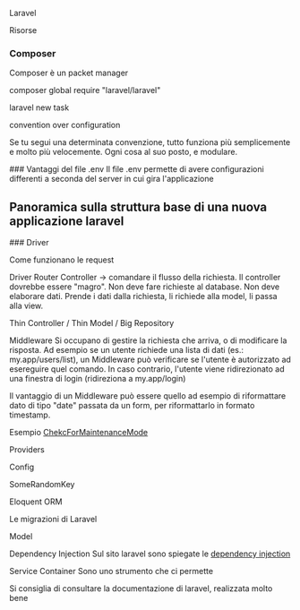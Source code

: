 
Laravel

Risorse 


### Composer
Composer è un packet manager

composer global require "laravel/laravel"

laravel new task


convention over configuration

Se tu segui una determinata convenzione, tutto funziona più semplicemente e molto più velocemente. Ogni cosa al suo posto, e modulare.

### Vantaggi del file .env
Il file .env permette di avere configurazioni differenti a seconda del server in cui gira l'applicazione


## Panoramica sulla struttura base di una nuova applicazione laravel


### Driver



Come funzionano le request

Driver
Router
Controller -> comandare il flusso della richiesta. Il controller dovrebbe essere "magro". Non deve fare richieste al database. Non deve elaborare dati. Prende i dati dalla richiesta, li richiede alla model, li passa alla view.

Thin Controller / Thin Model / Big Repository


Middleware
Si occupano di gestire la richiesta che arriva, o di modificare la risposta. Ad esempio se un utente richiede una lista di dati (es.: my.app/users/list), un Middleware può verificare se l'utente è autorizzato ad esereguire quel comando. In caso contrario, l'utente viene ridirezionato ad una finestra di login (ridireziona a my.app/login)

Il vantaggio di un Middleware può essere quello ad esempio di riformattare dato di tipo "date" passata da un form, per riformattarlo in formato timestamp.

Esempio [ChekcForMaintenanceMode](http://laravel.com/docs/5.1#maintenance-mode)

Providers

Config

SomeRandomKey

Eloquent ORM




Le migrazioni di Laravel

Model




Dependency Injection
Sul sito laravel sono spiegate le [dependency injection](http://laravel.com/docs/5.1/container)

Service Container 
Sono uno strumento che ci permette

Si consiglia di consultare la documentazione di laravel, realizzata molto bene




